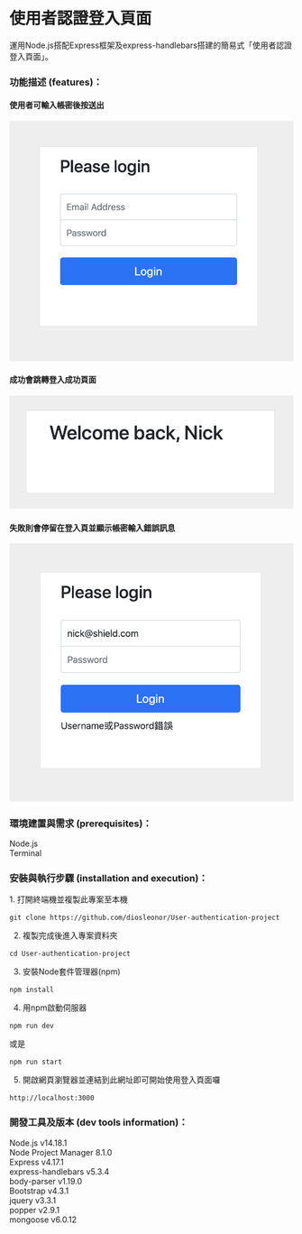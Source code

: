 <h1>使用者認證登入頁面</h1>

運用Node.js搭配Express框架及express-handlebars搭建的簡易式「使用者認證登入頁面」。

<h3>功能描述 (features)：</h3>
    <h4>使用者可輸入帳密後按送出</h4>
       <p><img src="./pics/A10-使用者驗證-首頁.png" alt="index"/></p>
    <h4>成功會跳轉登入成功頁面</h4>
       <p><img src="./pics/A10-使用者驗證-成功.png" alt="loginsuccess"/></p>
    <h4>失敗則會停留在登入頁並顯示帳密輸入錯誤訊息</h4>
       <p><img src="./pics/A10-使用者驗證-失敗.png" alt="loginfail"/></p>

<h3>環境建置與需求 (prerequisites)：</h3>
  Node.js<br> 
  Terminal
  
<h3>安裝與執行步驟 (installation and execution)：</h3>
  1. 打開終端機並複製此專案至本機
  <pre><code>git clone https://github.com/diosleonor/User-authentication-project</code></pre>
  
  2. 複製完成後進入專案資料夾
  <pre><code>cd User-authentication-project</code></pre>
  
  3. 安裝Node套件管理器(npm)
  <pre><code>npm install</code></pre>
  
  4. 用npm啟動伺服器
  <pre><code>npm run dev</code></pre>
  或是
  <pre><code>npm run start</code></pre>

  5. 開啟網頁瀏覽器並連結到此網址即可開始使用登入頁面囉
   <pre><code>http://localhost:3000</code></pre>
  
<h3>開發工具及版本 (dev tools information)：</h3>
  Node.js v14.18.1<br> 
  Node Project Manager 8.1.0<br> 
  Express v4.17.1<br> 
  express-handlebars v5.3.4<br> 
  body-parser v1.19.0<br>
  Bootstrap v4.3.1<br> 
  jquery v3.3.1<br> 
  popper v2.9.1<br> 
  mongoose v6.0.12<br>


